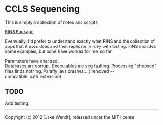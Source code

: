 # CCLS Sequencing

This is simply a collection of notes and scripts.

[RINS Package](http://khavarilab.stanford.edu/resources.html)

Eventually, I'd prefer to understand exactly what RINS and the
collection of apps that it uses does and then replicate in ruby
with testing.  RINS includes some examples, but none have
worked for me, so far.

Parameters have changed.  
Databases are corrupt.
Executables are seg faulting.
Processing "chopped" files finds nothing.
Parafly java crashes...
 	( removed --compatible_path_extension)


## TODO

Add testing.





----------
Copyright (c) 2012 [Jake Wendt], released under the MIT license
